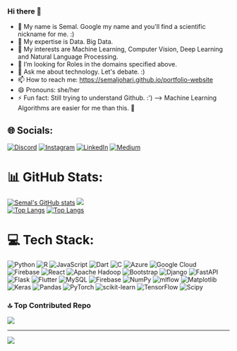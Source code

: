 ### Hi there 👋
- 🥰 My name is Semal. Google my name and you'll find a scientific nickname for me. :)
- 🔭 My expertise is Data. Big Data.
- 🌱 My interests are Machine Learning, Computer Vision, Deep Learning and Natural Language Processing.
- 🤔 I’m looking for Roles in the domains specified above.
- 💬 Ask me about technology. Let's debate. :)
- 📫 How to reach me: https://semaljohari.github.io/portfolio-website
- 😄 Pronouns: she/her
- ⚡ Fun fact: Still trying to understand Github. :')
--> Machine Learning Algorithms are easier for me than this. 🥲


## 🌐 Socials:
[![Discord](https://img.shields.io/badge/Discord-%237289DA.svg?logo=discord&logoColor=white)](https://discord.gg/semal_johari) [![Instagram](https://img.shields.io/badge/Instagram-%23E4405F.svg?logo=Instagram&logoColor=white)](https://instagram.com/semal._.0710) [![LinkedIn](https://img.shields.io/badge/LinkedIn-%230077B5.svg?logo=linkedin&logoColor=white)](https://linkedin.com/in/semaljohari) [![Medium](https://img.shields.io/badge/Medium-12100E?logo=medium&logoColor=white)](https://medium.com/@semaljohari80) 

  
# 📊 GitHub Stats:
[![Semal's GitHub stats](https://github-readme-stats.vercel.app/api?username=SemalJohari&show_icons=true&theme=radical)](https://github.com/SemalJohari/github-readme-stats)
![](https://github-readme-streak-stats.herokuapp.com/?user=SemalJohari&theme=dark&hide_border=false)<br/>
[![Top Langs](https://github-readme-stats.vercel.app/api/top-langs/?username=SemalJohari&show_icons=true&theme=radical)](https://github.com/SemalJohari/github-readme-stats) [![Top Langs](https://github-readme-stats.vercel.app/api/top-langs/?username=SemalJohari&layout=donut&theme=radical)](https://github.com/SemalJohari/github-readme-stats)





# 💻 Tech Stack:
![Python](https://img.shields.io/badge/python-3670A0?style=for-the-badge&logo=python&logoColor=ffdd54) ![R](https://img.shields.io/badge/r-%23276DC3.svg?style=for-the-badge&logo=r&logoColor=white) ![JavaScript](https://img.shields.io/badge/javascript-%23323330.svg?style=for-the-badge&logo=javascript&logoColor=%23F7DF1E) ![Dart](https://img.shields.io/badge/dart-%230175C2.svg?style=for-the-badge&logo=dart&logoColor=white) ![C](https://img.shields.io/badge/c-%2300599C.svg?style=for-the-badge&logo=c&logoColor=white) ![Azure](https://img.shields.io/badge/azure-%230072C6.svg?style=for-the-badge&logo=microsoftazure&logoColor=white) ![Google Cloud](https://img.shields.io/badge/GoogleCloud-%234285F4.svg?style=for-the-badge&logo=google-cloud&logoColor=white) ![Firebase](https://img.shields.io/badge/firebase-%23039BE5.svg?style=for-the-badge&logo=firebase) ![React](https://img.shields.io/badge/react-%2320232a.svg?style=for-the-badge&logo=react&logoColor=%2361DAFB) ![Apache Hadoop](https://img.shields.io/badge/Apache%20Hadoop-66CCFF?style=for-the-badge&logo=apachehadoop&logoColor=black) ![Bootstrap](https://img.shields.io/badge/bootstrap-%238511FA.svg?style=for-the-badge&logo=bootstrap&logoColor=white) ![Django](https://img.shields.io/badge/django-%23092E20.svg?style=for-the-badge&logo=django&logoColor=white) ![FastAPI](https://img.shields.io/badge/FastAPI-005571?style=for-the-badge&logo=fastapi) ![Flask](https://img.shields.io/badge/flask-%23000.svg?style=for-the-badge&logo=flask&logoColor=white) ![Flutter](https://img.shields.io/badge/Flutter-%2302569B.svg?style=for-the-badge&logo=Flutter&logoColor=white) ![MySQL](https://img.shields.io/badge/mysql-4479A1.svg?style=for-the-badge&logo=mysql&logoColor=white) ![Firebase](https://img.shields.io/badge/firebase-a08021?style=for-the-badge&logo=firebase&logoColor=ffcd34) ![NumPy](https://img.shields.io/badge/numpy-%23013243.svg?style=for-the-badge&logo=numpy&logoColor=white) ![mlflow](https://img.shields.io/badge/mlflow-%23d9ead3.svg?style=for-the-badge&logo=numpy&logoColor=blue) ![Matplotlib](https://img.shields.io/badge/Matplotlib-%23ffffff.svg?style=for-the-badge&logo=Matplotlib&logoColor=black) ![Keras](https://img.shields.io/badge/Keras-%23D00000.svg?style=for-the-badge&logo=Keras&logoColor=white) ![Pandas](https://img.shields.io/badge/pandas-%23150458.svg?style=for-the-badge&logo=pandas&logoColor=white) ![PyTorch](https://img.shields.io/badge/PyTorch-%23EE4C2C.svg?style=for-the-badge&logo=PyTorch&logoColor=white) ![scikit-learn](https://img.shields.io/badge/scikit--learn-%23F7931E.svg?style=for-the-badge&logo=scikit-learn&logoColor=white) ![TensorFlow](https://img.shields.io/badge/TensorFlow-%23FF6F00.svg?style=for-the-badge&logo=TensorFlow&logoColor=white) ![Scipy](https://img.shields.io/badge/SciPy-%230C55A5.svg?style=for-the-badge&logo=scipy&logoColor=%white)



### 🔝 Top Contributed Repo
![](https://github-contributor-stats.vercel.app/api?username=SemalJohari&limit=5&theme=dark&combine_all_yearly_contributions=true)

---
[![](https://visitcount.itsvg.in/api?id=SemalJohari&icon=0&color=0)](https://visitcount.itsvg.in)

